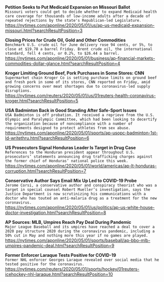 **Petition Seeks to Put Medicaid Expansion on Missouri Ballot**\
`Missouri voters could get to decide whether to expand Medicaid health care coverage for thousands of low-income adults after a decade of repeated rejections by the state's Republican-led Legislature.`\
https://nytimes.com/aponline/2020/05/01/us/ap-us-medicaid-expansion-missouri.html?searchResultPosition=3

**Closing Prices for Crude Oil, Gold and Other Commodities**\
`Benchmark U.S. crude oil for June delivery rose 94 cents, or 5%, to close at $19.78 a barrel Friday. Brent crude oil, the international standard, fell 4 cents, or 0.2%, to $26.44 a barrel.`\
https://nytimes.com/aponline/2020/05/01/business/ap-financial-markets-commodities-dollar-glance.html?searchResultPosition=4

**Kroger Limiting Ground Beef, Pork Purchases in Some Stores: CNN**\
`Supermarket chain Kroger Co is setting purchase limits on ground beef and fresh pork in some of its stores, CNN reported on Friday, amid growing concerns over meat shortages due to coronavirus-led supply disruptions.`\
https://nytimes.com/reuters/2020/05/01/us/01reuters-health-coronavirus-kroger.html?searchResultPosition=5

**USA Badminton Back in Good Standing After Safe-Sport Issues**\
`USA Badminton is off probation. It received a reprieve from the U.S. Olympic and Paralympic Committee, which had been looking to decertify the organization because of noncompliance with a number of requirements designed to protect athletes from sex abuse. `\
https://nytimes.com/aponline/2020/05/01/sports/ap-usopc-badminton-1st-ld-writethru.html?searchResultPosition=6

**US Prosecutors Signal Honduras Leader Is Target in Drug Case**\
`References to the Honduran president appear throughout U.S. prosecutors’ statements announcing drug trafficking charges against the former chief of Honduras’ national police this week.`\
https://nytimes.com/aponline/2020/05/01/world/americas/ap-lt-honduras-corruption.html?searchResultPosition=7

**Conservative Author Says Email Mix Up Led to COVID-19 Probe**\
`Jerome Corsi, a conservative author and conspiracy theorist who was a target in special counsel Robert Mueller’s investigation, says the Justice Department is now scrutinizing his communications with a doctor who has touted an anti-malaria drug as a treatment for the new coronavirus. `\
https://nytimes.com/aponline/2020/05/01/us/politics/ap-us-white-house-doctor-investigation.html?searchResultPosition=8

**AP Sources: MLB, Umpires Reach Pay Deal During Pandemic**\
`Major League Baseball and its umpires have reached a deal to cover a 2020 pay structure 2020 during the coronavirus pandemic, including a 50% cut in May and nothing more this year if no games are played.`\
https://nytimes.com/aponline/2020/05/01/sports/baseball/ap-bbo-mlb-umpires-pandemic-deal.html?searchResultPosition=9

**Former Enforcer Laraque Tests Positive for COVID-19**\
`Former NHL enforcer Georges Laraque revealed over social media that he tested positive for the coronavirus.`\
https://nytimes.com/reuters/2020/05/01/sports/hockey/01reuters-icehockey-nhl-laraque.html?searchResultPosition=10

